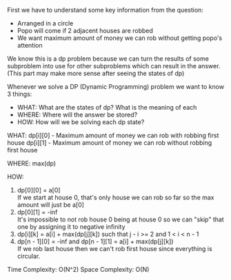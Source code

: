 First we have to understand some key information from the question:
- Arranged in a circle
- Popo will come if 2 adjacent houses are robbed
- We want maximum amount of money we can rob without getting popo's attention

We know this is a dp problem because we can turn the results of some subproblem into use for other subproblems which can result in the answer. (This part may make more sense after seeing the states of dp)

Whenever we solve a DP (Dynamic Programming) problem we want to know 3 things:
- WHAT: What are the states of dp? What is the meaning of each
- WHERE: Where will the answer be stored?
- HOW: How will we be solving each dp state?

WHAT: 
dp[i][0] - Maximum amount of money we can rob with robbing first house
dp[i][1] - Maximum amount of money we can rob without robbing first house

WHERE: max(dp)

HOW:
1. dp[0][0] = a[0] \
If we start at house 0, that's only house we can rob so far so the max amount will just be a[0]
1. dp[0][1] = -inf \
It's impossible to not rob house 0 being at house 0 so we can "skip" that one by assigning it to negative infinity
1. dp[i][k] = a[i] + max(dp[j][k]) such that j - i >= 2 and 1 < i < n - 1
2. dp[n - 1][0] = -inf and dp[n - 1][1] = a[i] + max(dp[j][k]) \
If we rob last house then we can't rob first house since everything is circular.

Time Complexity: O(N^2)
Space Complexity: O(N)